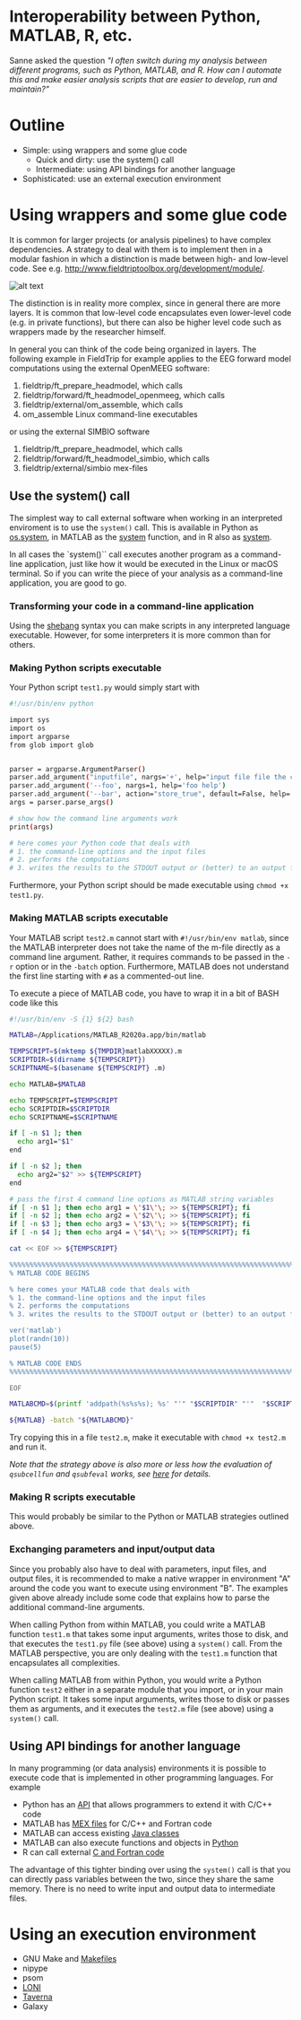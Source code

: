 # Interoperability between Python, MATLAB, R, etc.

Sanne asked the question _"I often switch during my analysis between different programs, such as Python, MATLAB, and R. How can I automate this and make easier analysis scripts that are easier to develop, run and maintain?"_

# Outline

-   Simple: using wrappers and some glue code
    -   Quick and dirty: use the system() call
    -   Intermediate: using API bindings for another language
-   Sophisticated: use an external execution environment

# Using wrappers and some glue code

It is common for larger projects (or analysis pipelines) to have complex dependencies. A strategy to deal with them is to implement then in a modular fashion in which a distinction is made between high- and low-level code. See e.g. <http://www.fieldtriptoolbox.org/development/module/>.

![alt text](./modules-fieldtrip.png)

The distinction is in reality more complex, since in general there are more layers. It is common that low-level code encapsulates even lower-level code (e.g. in private functions), but there can also be higher level code such as wrappers made by the researcher himself.

In general you can think of the code being organized in layers. The following example in FieldTrip for example applies to the EEG forward model computations using the external OpenMEEG software:

1.  fieldtrip/ft_prepare_headmodel, which calls
2.  fieldtrip/forward/ft_headmodel_openmeeg, which calls
3.  fieldtrip/external/om_assemble, which calls
4.  om_assemble Linux command-line executables

or using the external SIMBIO software

1.  fieldtrip/ft_prepare_headmodel, which calls
2.  fieldtrip/forward/ft_headmodel_simbio, which calls
3.  fieldtrip/external/simbio mex-files

## Use the system() call

The simplest way to call external software when working in an interpreted enviroment is to use the `system()` call. This is available in Python as [os.system](https://docs.python.org/3/library/os.html#os.system), in MATLAB as the [system](https://nl.mathworks.com/help/matlab/ref/system.html) function, and in R also as [system](https://www.rdocumentation.org/packages/base/versions/3.6.2/topics/system).

In all cases the `system()`` call executes another program as a command-line application, just like how it would be executed in the Linux or macOS terminal. So if you can write the piece of your analysis as a command-line application, you are good to go.

### Transforming your code in a command-line application

Using the [shebang](https://en.wikipedia.org/wiki/Shebang_(Unix)) syntax you can make scripts in any interpreted language executable. However, for some interpreters it is more common than for others.

### Making Python scripts executable

Your Python script `test1.py` would simply start with

```bash
#!/usr/bin/env python

import sys
import os
import argparse
from glob import glob


parser = argparse.ArgumentParser()
parser.add_argument("inputfile", nargs='+', help="input file file the computation")
parser.add_argument('--foo', nargs=1, help='foo help')
parser.add_argument('--bar', action="store_true", default=False, help='bar help')
args = parser.parse_args()

# show how the command line arguments work
print(args)

# here comes your Python code that deals with
# 1. the command-line options and the input files
# 2. performs the computations
# 3. writes the results to the STDOUT output or (better) to an output file
```

Furthermore, your Python script should be made executable using `chmod +x test1.py`.

### Making MATLAB scripts executable

Your MATLAB script `test2.m` cannot start with `#!/usr/bin/env matlab`, since the MATLAB interpreter does not take the name of the m-file directly as a command line argument. Rather, it requires commands to be passed in the `-r` option or in the `-batch` option. Furthermore, MATLAB does not understand the first line starting with `#` as a commented-out line.

To execute a piece of MATLAB code, you have to wrap it in a bit of BASH code like this

```bash
#!/usr/bin/env -S {1} ${2} bash

MATLAB=/Applications/MATLAB_R2020a.app/bin/matlab

TEMPSCRIPT=$(mktemp ${TMPDIR}matlabXXXXX).m
SCRIPTDIR=$(dirname ${TEMPSCRIPT})
SCRIPTNAME=$(basename ${TEMPSCRIPT} .m)

echo MATLAB=$MATLAB

echo TEMPSCRIPT=$TEMPSCRIPT
echo SCRIPTDIR=$SCRIPTDIR
echo SCRIPTNAME=$SCRIPTNAME

if [ -n $1 ]; then
  echo arg1="$1"
end

if [ -n $2 ]; then
  echo arg2="$2" >> ${TEMPSCRIPT}
end

# pass the first 4 command line options as MATLAB string variables
if [ -n $1 ]; then echo arg1 = \'$1\'\; >> ${TEMPSCRIPT}; fi
if [ -n $2 ]; then echo arg2 = \'$2\'\; >> ${TEMPSCRIPT}; fi
if [ -n $3 ]; then echo arg3 = \'$3\'\; >> ${TEMPSCRIPT}; fi
if [ -n $4 ]; then echo arg4 = \'$4\'\; >> ${TEMPSCRIPT}; fi

cat << EOF >> ${TEMPSCRIPT}

%%%%%%%%%%%%%%%%%%%%%%%%%%%%%%%%%%%%%%%%%%%%%%%%%%%%%%%%%%%%%%%%%%%%%%%%%%%%%%%%%%%%
% MATLAB CODE BEGINS

% here comes your MATLAB code that deals with
% 1. the command-line options and the input files
% 2. performs the computations
% 3. writes the results to the STDOUT output or (better) to an output file

ver('matlab')
plot(randn(10))
pause(5)

% MATLAB CODE ENDS
%%%%%%%%%%%%%%%%%%%%%%%%%%%%%%%%%%%%%%%%%%%%%%%%%%%%%%%%%%%%%%%%%%%%%%%%%%%%%%%%%%%%

EOF

MATLABCMD=$(printf 'addpath(%s%s%s); %s' "'" "$SCRIPTDIR" "'"  "$SCRIPTNAME")

${MATLAB} -batch "${MATLABCMD}"
```

Try copying this in a file `test2.m`, make it executable with `chmod +x test2.m` and run it.

_Note that the strategy above is also more or less how the evaluation of `qsubcellfun` and `qsubfeval` works, see [here](http://www.fieldtriptoolbox.org/faq/how_to_get_started_with_distributed_computing_using_qsub/) for details._

### Making R scripts executable

This would probably be similar to the Python or MATLAB strategies outlined above.

### Exchanging parameters and input/output data

Since you probably also have to deal with parameters, input files, and output files, it is recommended to make a native wrapper in environment "A" around the code you want to execute using environment  "B". The examples given above already include some code that explains how to parse the additional command-line arguments.

When calling Python from within MATLAB, you could write a MATLAB function `test1.m` that takes some input arguments, writes those to disk, and that executes the `test1.py` file (see above) using a `system()` call. From the MATLAB perspective, you are only dealing with the `test1.m` function that encapsulates all complexities.

When calling MATLAB from within Python, you would write a Python function `test2` either in a separate module that you import, or in your main Python script. It takes some input arguments, writes those to disk or passes them as arguments, and it executes the `test2.m` file (see above) using a `system()` call.

## Using API bindings for another language

In many programming (or data analysis) environments it is possible to execute code that is implemented in other programming languages. For example

-   Python has an [API](https://docs.python.org/3/c-api/index.html) that allows programmers to extend it with C/C++ code
-   MATLAB has [MEX files](https://nl.mathworks.com/help/matlab/call-mex-file-functions.html?s_tid=CRUX_lftnav) for C/C++ and Fortran code
-   MATLAB can access existing [Java classes](https://nl.mathworks.com/help/matlab/using-java-libraries-in-matlab.html?s_tid=CRUX_lftnav)
-   MATLAB can also execute functions and objects in [Python](https://nl.mathworks.com/help/matlab/call-python-libraries.html?s_tid=CRUX_lftnav)
-   R can call external [C and Fortran code](https://cran.r-project.org/doc/manuals/R-exts.html#System-and-foreign-language-interfaces)

The advantage of this tighter binding over using the `system()` call is that you can directly pass variables between the two, since they share the same memory. There is no need to write input and output data to intermediate files.

# Using an execution environment

-   GNU Make and [Makefiles](https://en.wikipedia.org/wiki/Makefile)
-   nipype
-   psom
-   [LONI](http://pipeline.loni.usc.edu)
-   [Taverna](https://taverna.incubator.apache.org)
-   Galaxy
